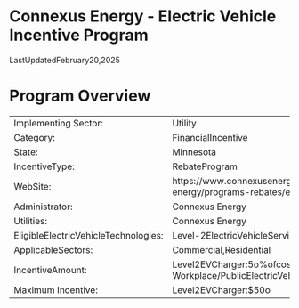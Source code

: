 # Connexus Energy - Electric Vehicle Incentive Program  

LastUpdatedFebruary20,2025  

# Program Overview  

<html><body><table><tr><td>Implementing Sector:</td><td>Utility</td></tr><tr><td>Category:</td><td>FinancialIncentive</td></tr><tr><td>State:</td><td>Minnesota</td></tr><tr><td>IncentiveType:</td><td>RebateProgram</td></tr><tr><td>WebSite:</td><td>https://www.connexusenergy.com/save-money-and-energy/programs-rebates/electric- vehicles</td></tr><tr><td>Administrator:</td><td>Connexus Energy</td></tr><tr><td>Utilities:</td><td>Connexus Energy</td></tr><tr><td>EligibleElectricVehicleTechnologies:</td><td>Level-2ElectricVehicleServiceEquipment</td></tr><tr><td>ApplicableSectors:</td><td>Commercial,Residential</td></tr><tr><td>IncentiveAmount:</td><td>Level2EVCharger:5o%ofcost Workplace/PublicElectricVehicleChargerInstallation:upto$1,o00</td></tr><tr><td>Maximum Incentive:</td><td>Level2EVCharger:$50o</td></tr></table></body></html>  